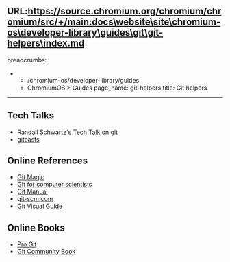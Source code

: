URL:https://source.chromium.org/chromium/chromium/src/+/main:docs\website\site\chromium-os\developer-library\guides\git\git-helpers\index.md
---
breadcrumbs:
- - /chromium-os/developer-library/guides
  - ChromiumOS > Guides
page_name: git-helpers
title: Git helpers
---

## Tech Talks

*   Randall Schwartz's [Tech Talk on
            git](https://youtube.com/watch?v=8dhZ9BXQgc4)
*   [gitcasts](https://www.google.com/url?q=http%3A%2F%2Fgitcasts.com%2F&sa=D&sntz=1&usg=AFrqEzdXGanWebnB47ED_tYigjprxxyXlA)

## Online References

*   [Git
            Magic](https://www.google.com/url?q=http%3A%2F%2Fwww-cs-students.stanford.edu%2F%257Eblynn%2Fgitmagic%2F&sa=D&sntz=1&usg=AFrqEzd0LcYKlFSHeWlQzalvRlf4sTBLiA)
*   [Git for computer
            scientists](https://www.google.com/url?q=http%3A%2F%2Feagain.net%2Farticles%2Fgit-for-computer-scientists%2F&sa=D&sntz=1&usg=AFrqEzcOLmdu1_j4wvdnWaUkgTNwig-zxg)
*   [Git
            Manual](https://www.google.com/url?q=http%3A%2F%2Fwww.kernel.org%2Fpub%2Fsoftware%2Fscm%2Fgit%2Fdocs%2Fuser-manual.html&sa=D&sntz=1&usg=AFrqEzfv8SPESPQ4stacQ08cvUzlMXbbKA)
*   [git-scm.](https://www.google.com/url?q=http%3A%2F%2Fwww.git-scm.com%2F&sa=D&sntz=1&usg=AFrqEzfgZQlz4_hsTqn7WUSTXOLr3NjfHQ)[com](https://www.google.com/url?q=http%3A%2F%2Fwww.git-scm.com%2F&sa=D&sntz=1&usg=AFrqEzfgZQlz4_hsTqn7WUSTXOLr3NjfHQ)
*   [Git Visual Guide](http://marklodato.github.com/visual-git-guide/)

## Online Books

*   [Pro
            Git](https://www.google.com/url?q=http%3A%2F%2Fprogit.org%2Fbook%2F&sa=D&sntz=1&usg=AFrqEzd8OyxDVoHmTqpvytsEpbMxueIC2A)
*   [Git Community
            Book](https://www.google.com/url?q=http%3A%2F%2Fbook.git-scm.com%2F&sa=D&sntz=1&usg=AFrqEzeeHhoe_KJJGnPfXy5HvHYTkvCz0Q)
